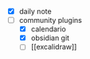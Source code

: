 - [x] daily note
- [ ] community plugins
	- [x] calendario
	- [x] obsidian git
	- [ ] [[excalidraw]]